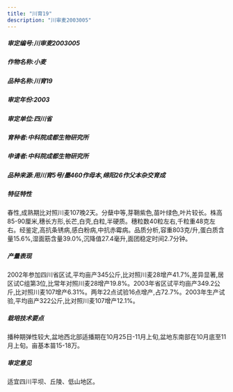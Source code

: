 ```yaml
---
title: "川育19"
description: "川审麦2003005"
---
```

##### 审定编号:川审麦2003005

##### 作物名称:小麦

##### 品种名称:川育19

##### 审定年份:2003

##### 审定单位:四川省

##### 育种者:中科院成都生物研究所

##### 申请者:中科院成都生物研究所

##### 品种来源:用川育5号/墨460作母本,绵阳26作父本杂交育成

##### 特征特性
春性,成熟期比对照川麦107晚2天。分蘖中等,芽鞘紫色,苗叶绿色,叶片较长。株高85-90厘米,穗长方形,长芒,白壳,白粒,半硬质。穗粒数40粒左右,千粒重48克左右。经鉴定,高抗条锈病,感白粉病,中抗赤霉病。品质分析,容重803克/升,蛋白质含量15.6%,湿面筋含量39.0%,沉降值27.4毫升,面团稳定时间2.7分钟。

##### 产量表现
2002年参加四川省区试,平均亩产345公斤,比对照川麦28增产41.7%,差异显著,居区试C组第3位,比常年对照川麦28增产19.8%。2003年省区试平均亩产349.2公斤,比对照川麦107增产6.31%。两年22点试验16点增产,占72.7%。2003年生产试验,平均亩产322公斤,比对照川麦107增产12.1%。

##### 栽培技术要点
播种期弹性较大,盆地西北部适播期在10月25日-11月上旬,盆地东南部在10月底至11月上旬。亩基本苗15-18万。

##### 审定意见
适宜四川平坝、丘陵、低山地区。
